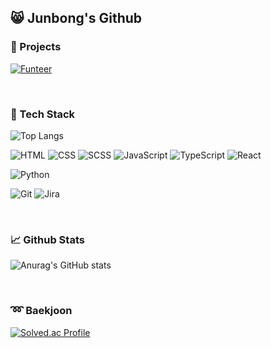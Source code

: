 ## :smile_cat: Junbong's Github

### :rocket: Projects

[![Funteer](https://github-readme-stats.vercel.app/api/pin/?username=becoding96&repo=funteer)](https://github.com/becoding96/funteer)

<br>

### :iphone: Tech Stack

![Top Langs](https://github-readme-stats.vercel.app/api/top-langs/?username=becoding96&layout=compact&hide=java)

![HTML](https://img.shields.io/badge/HTML-E34F26.svg?&style=for-the-badge&logo=HTML5&logoColor=white) ![CSS](https://img.shields.io/badge/CSS-1572B6.svg?&style=for-the-badge&logo=CSS3&logoColor=white) ![SCSS](https://img.shields.io/badge/SCSS-CC6699.svg?&style=for-the-badge&logo=SASS&logoColor=white) ![JavaScript](https://img.shields.io/badge/JavaScript-FF9B26.svg?&style=for-the-badge&logo=JavaScript&logoColor=white) ![TypeScript](https://img.shields.io/badge/TypeScript-646BFF.svg?&style=for-the-badge&logo=TypeScript&logoColor=white) ![React](https://img.shields.io/badge/React-59C3FF.svg?&style=for-the-badge&logo=React&logoColor=white)

![Python](https://img.shields.io/badge/Python-396386.svg?&style=for-the-badge&logo=Python&logoColor=white)

![Git](https://img.shields.io/badge/Git-FF7359.svg?&style=for-the-badge&logo=Git&logoColor=white) ![Jira](https://img.shields.io/badge/Jira-0052CC.svg?&style=for-the-badge&logo=Jira&logoColor=white)

<br>

### :chart_with_upwards_trend: Github Stats

![Anurag's GitHub stats](https://github-readme-stats.vercel.app/api?username=becoding96&theme=cobalt)

<br>

### :loop: Baekjoon

[![Solved.ac Profile](http://mazassumnida.wtf/api/v2/generate_badge?boj=becoding)](https://solved.ac/becoding)
